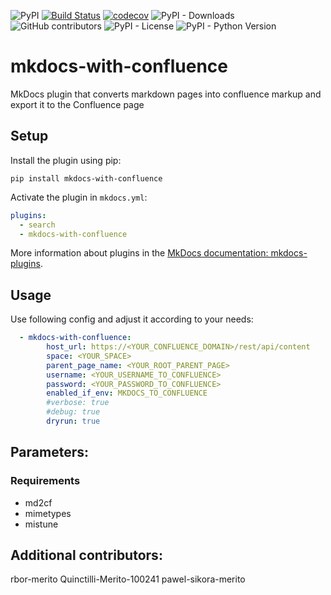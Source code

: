 ![PyPI](https://img.shields.io/pypi/v/mkdocs-with-confluence)
[![Build Status](https://app.travis-ci.com/pawelsikora/mkdocs-with-confluence.svg?token=Nxwjs6L2kEPqZeJARZzo&branch=main)](https://app.travis-ci.com/pawelsikora/mkdocs-with-confluence)
[![codecov](https://codecov.io/gh/pawelsikora/mkdocs-with-confluence/branch/master/graph/badge.svg)](https://codecov.io/gh/pawelsikora/mkdocs-with-confluence)
![PyPI - Downloads](https://img.shields.io/pypi/dm/mkdocs-with-confluence)
![GitHub contributors](https://img.shields.io/github/contributors/pawelsikora/mkdocs-with-confluence)
![PyPI - License](https://img.shields.io/pypi/l/mkdocs-with-confluence)
![PyPI - Python Version](https://img.shields.io/pypi/pyversions/mkdocs-with-confluence)
# mkdocs-with-confluence 

MkDocs plugin that converts markdown pages into confluence markup
and export it to the Confluence page

## Setup
Install the plugin using pip:

`pip install mkdocs-with-confluence`

Activate the plugin in `mkdocs.yml`:

```yaml
plugins:
  - search
  - mkdocs-with-confluence
```

More information about plugins in the [MkDocs documentation: mkdocs-plugins](https://www.mkdocs.org/user-guide/plugins/).

## Usage

Use following config and adjust it according to your needs:

```yaml
  - mkdocs-with-confluence:
        host_url: https://<YOUR_CONFLUENCE_DOMAIN>/rest/api/content
        space: <YOUR_SPACE>
        parent_page_name: <YOUR_ROOT_PARENT_PAGE>
        username: <YOUR_USERNAME_TO_CONFLUENCE>
        password: <YOUR_PASSWORD_TO_CONFLUENCE>
        enabled_if_env: MKDOCS_TO_CONFLUENCE
        #verbose: true
        #debug: true
        dryrun: true
```

## Parameters:

### Requirements
- md2cf
- mimetypes
- mistune

## Additional contributors:
rbor-merito
Quinctilli-Merito-100241
pawel-sikora-merito